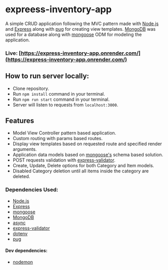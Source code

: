 # expreess-inventory-app

A simple CRUD application following the MVC pattern made with [Node.js](https://nodejs.org/en/) and [Express](https://expressjs.com/) along with [pug](https://pugjs.org/language/plain-text.html) for creating view templates. [MongoDB](https://www.mongodb.com/) was used for a database along with [mongoose](https://mongoosejs.com/) ODM for modeling the application.

### Live: [https://express-inventory-app.onrender.com/](https://express-inventory-app.onrender.com/)

## How to run server locally:
- Clone repository.
- Run ``npm install`` command in your terminal.
- Run ``npm run start`` command in your terminal.
- Server will listen to requests from ``localhost:3000``.

## Features
- Model View Controller pattern based application.
- Custom routing with params based routes.
- Display view templates based on requested route and specified render arguments.
- Application data models based on [mongoose's](https://mongoosejs.com/) schema based solution.
- POST requests validation with [express-validator](https://express-validator.github.io/docs/).
- Create, Update, Delete options for both Category and Item models.
- Disabled Category deletion until all items inside the category are deleted.

### Dependencies Used:
- [Node.js](https://nodejs.org/en/)
- [Express](https://expressjs.com/)
- [mongoose](https://mongoosejs.com/)
- [MongoDB](https://www.mongodb.com/)
- [async](https://www.npmjs.com/package/async)
- [express-validator](https://express-validator.github.io/docs/)
- [dotenv](https://www.npmjs.com/package/dotenv)
- [pug](https://pugjs.org/language/plain-text.html)

#### Dev dependencies:
- [nodemon](https://www.npmjs.com/package/nodemon)
